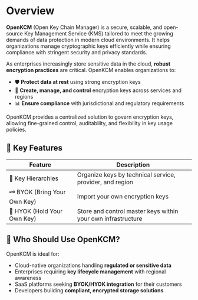 # Overview

**OpenKCM** (Open Key Chain Manager) is a secure, scalable, and open-source Key Management Service (KMS) tailored to
meet the growing demands of data protection in modern cloud environments. It helps organizations manage
cryptographic keys efficiently while ensuring compliance with stringent security and privacy standards.

As enterprises increasingly store sensitive data in the cloud, **robust encryption practices** are critical. OpenKCM enables organizations to:

- 🛡️ **Protect data at rest** using strong encryption keys
- 🔐 **Create, manage, and control** encryption keys across services and regions
- 📊 **Ensure compliance** with jurisdictional and regulatory requirements

OpenKCM provides a centralized solution to govern encryption keys, allowing fine-grained control, auditability, and flexibility in key usage policies.

## 🧩 Key Features

| Feature                       | Description                                                      |
| ----------------------------- | ---------------------------------------------------------------- |
| 🔁 Key Hierarchies            | Organize keys by technical service, provider, and region         |
| 🗝️ BYOK (Bring Your Own Key) | Import your own encryption keys                                  |
| 🔐 HYOK (Hold Your Own Key)   | Store and control master keys within your own infrastructure     |

## 🎯 Who Should Use OpenKCM?

OpenKCM is ideal for:

- Cloud-native organizations handling **regulated or sensitive data**
- Enterprises requiring **key lifecycle management** with regional awareness
- SaaS platforms seeking **BYOK/HYOK integration** for their customers
- Developers building **compliant, encrypted storage solutions**

